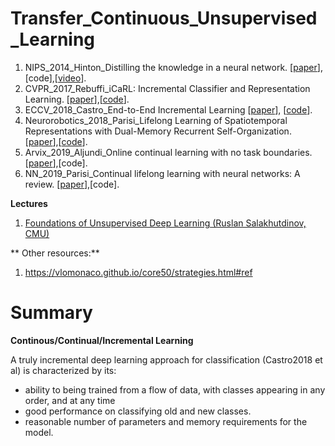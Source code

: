 # Transfer_Continuous_Unsupervised_Learning

1. NIPS_2014_Hinton_Distilling the knowledge in a neural network. [[paper](https://arxiv.org/abs/1503.02531?context=cs)],[code],[[video](https://www.youtube.com/watch?v=skHpJ-oTi6o)].
1. CVPR_2017_Rebuffi_iCaRL: Incremental Classifier and Representation Learning. [[paper](http://openaccess.thecvf.com/content_cvpr_2017/papers/Rebuffi_iCaRL_Incremental_Classifier_CVPR_2017_paper.pdf)],[[code](https://github.com/srebuffi/iCaRL)].
1. ECCV_2018_Castro_End-to-End Incremental Learning [[paper](http://openaccess.thecvf.com/content_ECCV_2018/papers/Francisco_M._Castro_End-to-End_Incremental_Learning_ECCV_2018_paper.pdf)], [[code](https://github.com/fmcp/EndToEndIncrementalLearning)].
1. Neurorobotics_2018_Parisi_Lifelong Learning of Spatiotemporal Representations with Dual-Memory Recurrent Self-Organization. [[paper](https://arxiv.org/pdf/1805.10966.pdf)],[[code](https://github.com/giparisi/GDM)].
1. Arvix_2019_Aljundi_Online continual learning with no task boundaries.[[paper](https://arxiv.org/pdf/1903.08671.pdf)],[code].
1. NN_2019_Parisi_Continual lifelong learning with neural networks: A review. [[paper](https://arxiv.org/abs/1802.07569)],[code].

**Lectures**
1. [Foundations of Unsupervised Deep Learning (Ruslan Salakhutdinov, CMU)](https://www.youtube.com/watch?v=rK6bchqeaN8)

** Other resources:**
1. https://vlomonaco.github.io/core50/strategies.html#ref

# Summary 
**Continous/Continual/Incremental Learning**

A truly incremental deep learning approach for classification (Castro2018 et al) is characterized by its:
 - ability to being trained from a flow of data, with classes appearing in any order, and at any time 
 - good performance on classifying old and new classes.
 - reasonable number of parameters and memory requirements for the model.
